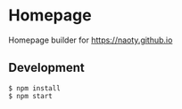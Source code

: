 # Homepage
Homepage builder for https://naoty.github.io

## Development

```shell-session
$ npm install
$ npm start
```
